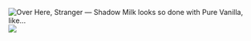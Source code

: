 <img src="https://64.media.tumblr.com/7b77459cdcaf08fa9050036a8c6e5e61/633daf01fdec672e-67/s500x750/e869fd307997ed27a417dafebbcab9d0b228a725.png" alt="Over Here, Stranger — Shadow Milk looks so done with Pure Vanilla, like..."/>![](https://github.com/user-attachments/b33a1edb-aef2-407e-8144-a0ee5de89601)
